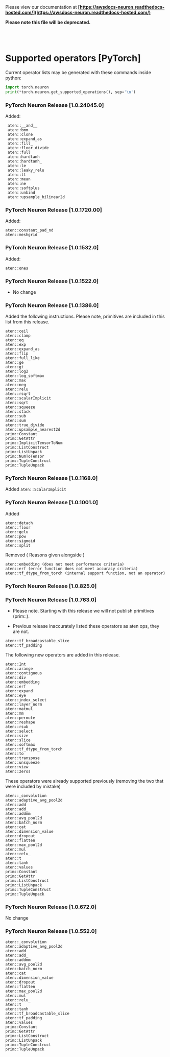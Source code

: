 </br>
</br>

Please view our documentation at **[https://awsdocs-neuron.readthedocs-hosted.com/](https://awsdocs-neuron.readthedocs-hosted.com/)** 

**Please note this file will be deprecated.**

</br>
</br>



# Supported operators [PyTorch]

Current operator lists may be generated with these commands inside python:

```python
import torch.neuron
print(*torch.neuron.get_supported_operations(), sep='\n')
```

### PyTorch Neuron Release [1.0.24045.0]
Added:
```
 aten::__and__
 aten::bmm
 aten::clone
 aten::expand_as
 aten::fill_
 aten::floor_divide
 aten::full
 aten::hardtanh
 aten::hardtanh_
 aten::le
 aten::leaky_relu
 aten::lt
 aten::mean
 aten::ne
 aten::softplus
 aten::unbind
 aten::upsample_bilinear2d
```

### PyTorch Neuron Release [1.0.1720.00]
Added:
```
aten::constant_pad_nd
aten::meshgrid
```

### PyTorch Neuron Release [1.0.1532.0]
Added:
```
aten::ones
```


### PyTorch Neuron Release [1.0.1522.0]
* No change

### PyTorch Neuron Release [1.0.1386.0]

Added the following instructions. Please note, primitives are included in this list from this release.
```
aten::ceil
aten::clamp
aten::eq
aten::exp
aten::expand_as
aten::flip
aten::full_like
aten::ge
aten::gt
aten::log2
aten::log_softmax
aten::max
aten::neg
aten::relu
aten::rsqrt
aten::scalarImplicit
aten::sqrt
aten::squeeze
aten::stack
aten::sub
aten::sum
aten::true_divide
aten::upsample_nearest2d
prim::Constant
prim::GetAttr
prim::ImplicitTensorToNum
prim::ListConstruct
prim::ListUnpack
prim::NumToTensor
prim::TupleConstruct
prim::TupleUnpack
```

### PyTorch Neuron Release [1.0.1168.0]

Added ``` aten::ScalarImplicit ```

### PyTorch Neuron Release [1.0.1001.0]

Added

```
aten::detach
aten::floor
aten::gelu
aten::pow
aten::sigmoid
aten::split
```

Removed ( Reasons given alongside )

```
aten::embedding (does not meet performance criteria)
aten::erf (error function does not meet accuracy criteria)
aten::tf_dtype_from_torch (internal support function, not an operator)
```
### PyTorch Neuron Release [1.0.825.0]

### PyTorch Neuron Release [1.0.763.0]

* Please note. Starting with this release we will not publish primitives (prim::). 

* Previous release inaccurately listed these operators as aten ops, they are not. 

```
aten::tf_broadcastable_slice
aten::tf_padding
```

The following new operators are added in this release.

```
aten::Int
aten::arange
aten::contiguous
aten::div
aten::embedding
aten::erf
aten::expand
aten::eye
aten::index_select
aten::layer_norm
aten::matmul
aten::mm
aten::permute
aten::reshape
aten::rsub
aten::select
aten::size
aten::slice
aten::softmax
aten::tf_dtype_from_torch
aten::to
aten::transpose
aten::unsqueeze
aten::view
aten::zeros
```
These operators were already supported previously (removing the two that were included by mistake)
```
aten::_convolution
aten::adaptive_avg_pool2d
aten::add
aten::add_
aten::addmm
aten::avg_pool2d
aten::batch_norm
aten::cat
aten::dimension_value
aten::dropout
aten::flatten
aten::max_pool2d
aten::mul
aten::relu_
aten::t
aten::tanh
aten::values
prim::Constant
prim::GetAttr
prim::ListConstruct
prim::ListUnpack
prim::TupleConstruct
prim::TupleUnpack
```

### PyTorch Neuron Release [1.0.672.0]
No change

### PyTorch Neuron Release [1.0.552.0]

```
aten::_convolution
aten::adaptive_avg_pool2d
aten::add
aten::add_
aten::addmm
aten::avg_pool2d
aten::batch_norm
aten::cat
aten::dimension_value
aten::dropout
aten::flatten
aten::max_pool2d
aten::mul
aten::relu_
aten::t
aten::tanh
aten::tf_broadcastable_slice
aten::tf_padding
aten::values
prim::Constant
prim::GetAttr
prim::ListConstruct
prim::ListUnpack
prim::TupleConstruct
prim::TupleUnpack
```


